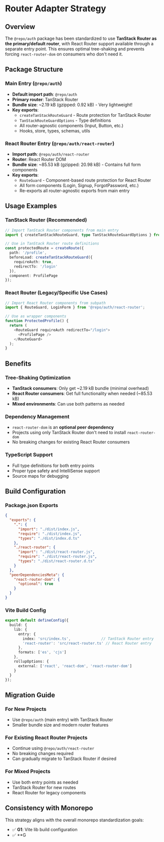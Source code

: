 # Router Adapter Strategy

## Overview

The `@repo/auth` package has been standardized to use **TanStack Router as the primary/default router**, with React Router support available through a separate entry point. This ensures optimal tree-shaking and prevents forcing `react-router-dom` on consumers who don't need it.

## Package Structure

### Main Entry (`@repo/auth`)
- **Default import path**: `@repo/auth`
- **Primary router**: TanStack Router
- **Bundle size**: ~2.19 kB (gzipped: 0.92 kB) - Very lightweight!
- **Key exports**:
  - `createTanStackRouteGuard` - Route protection for TanStack Router
  - `TanStackRouteGuardOptions` - Type definitions
  - All router-agnostic components (Input, Button, etc.)
  - Hooks, store, types, schemas, utils

### React Router Entry (`@repo/auth/react-router`)
- **Import path**: `@repo/auth/react-router`
- **Router**: React Router DOM
- **Bundle size**: ~85.53 kB (gzipped: 20.98 kB) - Contains full form components
- **Key exports**:
  - `RouteGuard` - Component-based route protection for React Router
  - All form components (Login, Signup, ForgotPassword, etc.)
  - Re-exports all router-agnostic exports from main entry

## Usage Examples

### TanStack Router (Recommended)
```typescript
// Import TanStack Router components from main entry
import { createTanStackRouteGuard, type TanStackRouteGuardOptions } from '@repo/auth';

// Use in TanStack Router route definitions
const protectedRoute = createRoute({
  path: '/profile',
  beforeLoad: createTanStackRouteGuard({
    requireAuth: true,
    redirectTo: '/login'
  }),
  component: ProfilePage
});
```

### React Router (Legacy/Specific Use Cases)
```typescript
// Import React Router components from subpath
import { RouteGuard, LoginForm } from '@repo/auth/react-router';

// Use as wrapper components
function ProtectedProfile() {
  return (
    <RouteGuard requireAuth redirectTo="/login">
      <ProfilePage />
    </RouteGuard>
  );
}
```

## Benefits

### Tree-Shaking Optimization
- **TanStack consumers**: Only get ~2.19 kB bundle (minimal overhead)
- **React Router consumers**: Get full functionality when needed (~85.53 kB)
- **Mixed environments**: Can use both patterns as needed

### Dependency Management
- `react-router-dom` is an **optional peer dependency**
- Projects using only TanStack Router don't need to install `react-router-dom`
- No breaking changes for existing React Router consumers

### TypeScript Support
- Full type definitions for both entry points
- Proper type safety and IntelliSense support
- Source maps for debugging

## Build Configuration

### Package.json Exports
```json
{
  "exports": {
    ".": {
      "import": "./dist/index.js",
      "require": "./dist/index.js", 
      "types": "./dist/index.d.ts"
    },
    "./react-router": {
      "import": "./dist/react-router.js",
      "require": "./dist/react-router.js",
      "types": "./dist/react-router.d.ts"
    }
  },
  "peerDependenciesMeta": {
    "react-router-dom": {
      "optional": true
    }
  }
}
```

### Vite Build Config
```typescript
export default defineConfig({
  build: {
    lib: {
      entry: {
        index: 'src/index.ts',              // TanStack Router entry
        'react-router': 'src/react-router.ts' // React Router entry
      },
      formats: ['es', 'cjs']
    },
    rollupOptions: {
      external: ['react', 'react-dom', 'react-router-dom']
    }
  }
});
```

## Migration Guide

### For New Projects
- Use `@repo/auth` (main entry) with TanStack Router
- Smaller bundle size and modern router features

### For Existing React Router Projects  
- Continue using `@repo/auth/react-router`
- No breaking changes required
- Can gradually migrate to TanStack Router if desired

### For Mixed Projects
- Use both entry points as needed
- TanStack Router for new routes
- React Router for legacy components

## Consistency with Monorepo

This strategy aligns with the overall monorepo standardization goals:
- ✅ **G1**: Vite lib build configuration
- ✅ **G
